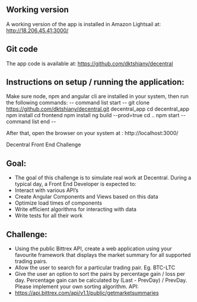 ## Working version
A working version of the app is installed in Amazon Lightsail at: http://18.206.45.41:3000/ 

## Git code
The app code is available at: https://github.com/dktshiany/decentral 


## Instructions on setup / running the application:
Make sure node, npm and angular cli are installed in your system, then run the following commands:
-- command list start --
git clone https://github.com/dktshiany/decentral.git decentral_app
cd decentral_app
npm install
cd frontend
npm install
ng build --prod=true
cd ..
npm start
-- command list end --

After that, open the browser on your system at : http://localhost:3000/ 





Decentral Front End Challenge
## Goal:
- The goal of this challenge is to simulate real work at Decentral. During a typical day, a
Front End Developer is expected to:
- Interact with various API’s
- Create Angular Components and Views based on this data
- Optimize load times of components
- Write efficient algorithms for interacting with data
- Write tests for all their work


## Challenge:
- Using the public Bittrex API, create a web application using your favourite framework that
displays the market summary for all supported trading pairs.
- Allow the user to search for a particular trading pair. Eg. BTC-LTC
- Give the user an option to sort the pairs by percentage gain / loss per day. Percentage gain
can be calculated by (Last - PrevDay) / PrevDay. Please implement your own sorting
algorithm.
API:
- https://api.bittrex.com/api/v1.1/public/getmarketsummaries
